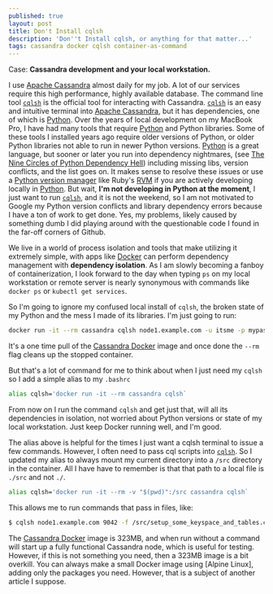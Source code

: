 ```yaml
---
published: true
layout: post
title: Don't Install cqlsh
description: 'Don''t Install cqlsh, or anything for that matter...'
tags: cassandra docker cqlsh container-as-command
---
```


Case: **Cassandra development and your local workstation.**

I use [Apache Cassandra] almost daily for my job. A lot of our services require this high performance, highly available database. The command line tool [`cqlsh`] is the official tool for interacting with Cassandra. [`cqlsh`] is an easy and intuitive terminal into [Apache Cassandra], but it has dependencies, one of which is [Python]. Over the years of local development on my MacBook Pro, I have had many tools that require [Python] and Python libraries. Some of these tools I installed years ago require older versions of Python, or older Python libraries not able to run in newer Python versions. [Python] is a great language, but sooner or later you run into dependency nightmares, (see [The Nine Circles of Python Dependency Hell]) including missing libs, version conflicts, and the list goes on. It makes sense to resolve these issues or use a [Python version manager](https://github.com/pyenv/pyenv) like Ruby's [RVM](https://rvm.io/) if you are actively developing locally in [Python]. But wait, **I'm not developing in Python at the moment**, I just want to run [`cqlsh`], and it is not the weekend, so I am not motivated to Google my Python version conflicts and library dependency errors because I have a ton of work to get done. Yes, my problems, likely caused by something dumb I did playing around with the questionable code I found in the far-off corners of Github.

We live in a world of process isolation and tools that make utilizing it extremely simple, with apps like [Docker] can perform dependency management with **dependency isolation**. As I am slowly becoming a fanboy of containerization, I look forward to the day when typing `ps` on my local workstation or remote server is nearly synonymous with commands like `docker ps` or `kubectl get services`.

So I'm going to ignore my confused local install of `cqlsh`, the broken state of my Python and the mess I made of its libraries. I'm just going to run:

```bash
docker run -it --rm cassandra cqlsh node1.example.com -u itsme -p mypassword`
```

It's a one time pull of the [Cassandra Docker] image and once done the `--rm` flag cleans up the stopped container. 

But that's a lot of command for me to think about when I just need my `cqlsh` so I add a simple alias to my `.bashrc`

```bash
alias cqlsh='docker run -it --rm cassandra cqlsh` 
```

From now on I run the command `cqlsh` and get just that, will all its dependencies in isolation, not worried about Python versions or state of my local workstation. Just keep Docker running well, and I'm good.

The alias above is helpful for the times I just want a cqlsh terminal to issue a few commands. However, I often need to pass cql scripts into [`cqlsh`]. So I updated my alias to always mount my current directory into a `/src` directory in the container. All I have have to remember is that that path to a local file is `./src` and not `./`. 

```bash
alias cqlsh='docker run -it --rm -v "$(pwd)":/src cassandra cqlsh`
```

This allows me to run commands that pass in files, like:

```bash
$ cqlsh node1.example.com 9042 -f /src/setup_some_keyspace_and_tables.cql
```

The [Cassandra Docker] image is 323MB, and when run without a command will start up a fully functional Cassandra node, which is useful for testing. However, if this is not something you need, then a 323MB image is a bit overkill. You can always make a small Docker image using [Alpine Linux], adding only the packages you need. However, that is a subject of another article I suppose.

[Docker]: https://www.docker.com/
[Apache Cassandra]: http://cassandra.apache.org/
[Python]: https://www.python.org/
[`cqlsh`]: http://cassandra.apache.org/doc/latest/tools/cqlsh.html
[Cassandra Docker]: https://hub.docker.com/_/cassandra/
[The Nine Circles of Python Dependency Hell]: https://medium.com/knerd/the-nine-circles-of-python-dependency-hell-481d53e3e025
